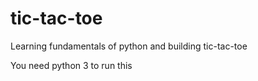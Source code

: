 # tic-tac-toe
Learning fundamentals of python and building tic-tac-toe 

You need python 3 to run this
